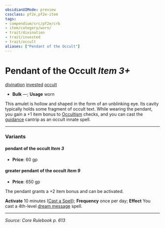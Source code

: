 ```yaml
---
obsidianUIMode: preview
cssclass: pf2e,pf2e-item
tags:
- compendium/src/pf2e/crb
- item/category/worn/
- trait/divination
- trait/invested
- trait/occult
aliases: ["Pendant of the Occult"]
---
```

# Pendant of the Occult *Item 3+*  
[divination](rules/traits/divination.md "Divination School Trait")  [invested](rules/traits/invested.md "Invested Item Trait")  [occult](rules/traits/occult.md "Occult Tradition Trait")  

- **Bulk** —; **Usage** worn

This amulet is hollow and shaped in the form of an unblinking eye. Its cavity typically holds some fragment of occult text. While wearing the pendant, you gain a +1 item bonus to [Occultism](compendium/skills.md#Occultism) checks, and you can cast the [guidance](compendium/spells/guidance.md) cantrip as an occult innate spell.

---

### Variants

#### pendant of the occult *Item 3*

- **Price**: 60 gp

#### greater pendant of the occult *Item 9*

- **Price**: 650 gp

The pendant grants a +2 item bonus and can be activated.

**Activate** 10 minutes ([Cast a Spell](rules/actions/cast-a-spell.md)); **Frequency** once per day; **Effect** You cast a 4th-level [dream message](compendium/spells/dream-message.md) spell.

---
*Source: Core Rulebook p. 613*